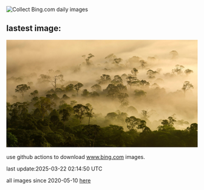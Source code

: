 ![Collect Bing.com daily images](https://github.com/counter2015/bing-daily-images/workflows/Collect%20Bing.com%20daily%20images/badge.svg)
## lastest image:
![](images/img.jpg)

use github actions to download www.bing.com images.

last update:2025-03-22 02:14:50 UTC

all images since 2020-05-10 [here](https://github.com/counter2015/bing-daily-images/tree/master/images) 
